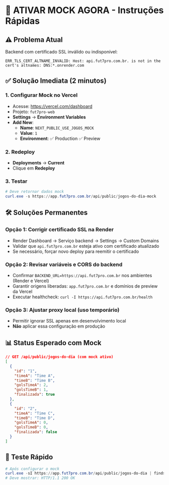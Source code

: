 # 🚨 ATIVAR MOCK AGORA - Instruções Rápidas

## ⚠️ Problema Atual

Backend com certificado SSL inválido ou indisponível:

```
ERR_TLS_CERT_ALTNAME_INVALID: Host: api.fut7pro.com.br. is not in the cert's altnames: DNS:*.onrender.com
```

## ✅ Solução Imediata (2 minutos)

### 1. Configurar Mock no Vercel

- Acesse: https://vercel.com/dashboard
- Projeto: `fut7pro-web`
- **Settings** → **Environment Variables**
- **Add New**:
  - **Name**: `NEXT_PUBLIC_USE_JOGOS_MOCK`
  - **Value**: `1`
  - **Environment**: ✅ Production ✅ Preview

### 2. Redeploy

- **Deployments** → **Current**
- Clique em **Redeploy**

### 3. Testar

```powershell
# Deve retornar dados mock
curl.exe -s https://app.fut7pro.com.br/api/public/jogos-do-dia-mock
```

## 🛠️ Soluções Permanentes

### Opção 1: Corrigir certificado SSL na Render

- Render Dashboard → Serviço backend → Settings → Custom Domains
- Validar que `api.fut7pro.com.br` esteja ativo com certificado atualizado
- Se necessário, forçar novo deploy para reemitir o certificado

### Opção 2: Revisar variáveis e CORS do backend

- Confirmar `BACKEND_URL=https://api.fut7pro.com.br` nos ambientes (Render e Vercel)
- Garantir origens liberadas: `app.fut7pro.com.br` e domínios de preview da Vercel
- Executar healthcheck: `curl -I https://api.fut7pro.com.br/health`

### Opção 3: Ajustar proxy local (uso temporário)

- Permitir ignorar SSL apenas em desenvolvimento local
- **Não** aplicar essa configuração em produção

## 📊 Status Esperado com Mock

```json
// GET /api/public/jogos-do-dia (com mock ativo)
[
  {
    "id": "1",
    "timeA": "Time A",
    "timeB": "Time B",
    "golsTimeA": 2,
    "golsTimeB": 1,
    "finalizada": true
  },
  {
    "id": "2",
    "timeA": "Time C",
    "timeB": "Time D",
    "golsTimeA": 0,
    "golsTimeB": 0,
    "finalizada": false
  }
]
```

## 🧪 Teste Rápido

```powershell
# Após configurar o mock
curl.exe -sI https://app.fut7pro.com.br/api/public/jogos-do-dia | findstr /I "HTTP"
# Deve mostrar: HTTP/1.1 200 OK
```
